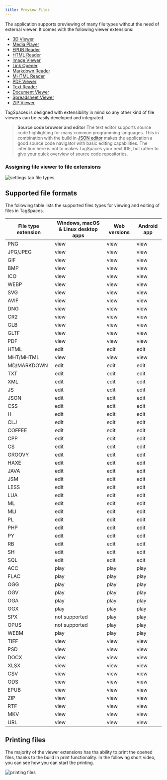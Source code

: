 ```yaml
---
title: Preview Files
---
```


The application supports previewing of many file types without the need of external viewer. It comes with the following viewer extensions:

- [3D Viewer](extensions/3d-viewer.md)
- [Media Player](extensions/media-player.md)
- [EPUB Reader](extensions/epub-viewer.md)
- [HTML Reader](extensions/html-viewer.md)
- [Image Viewer](extensions/image-viewer.md)
- [Link Opener](extensions/url-viewer.md)
- [Markdown Reader](extensions/md-viewer.md)
- [MHTML Reader](extensions/mhtml-viewer.md)
- [PDF Viewer](extensions/pdf-viewer.md)
- [Text Reader](extensions/text-viewer.md)
- [Document Viewer](extensions/document-viewer.md)
- [Spreadsheet Viewer](extensions/spreadsheet-viewer.md)
- [ZIP Viewer](extensions/archive-viewer.md)

TagSpaces is designed with extensibility in mind so any other kind of file viewers can be easily developed and integrated.

> **Source code browser and editor** The text editor supports source code highlighting for many common programming languages. This in combination with the build in [JSON editor](/extensions/json-editor.md) makes the application a good source code navigator with basic editing capabilities. The intention here is not to makes TagSpaces your next IDE, but rather to give your quick overview of source code repositories.

### Assigning file viewer to file extensions

![settings tab file types](/media/settings-tab-file-types.png)

## Supported file formats

The following table lists the supported files types for viewing and editing of files in TagSpaces.

<div className="table-responsive">
<table className="table table-striped">
  <thead>
    <th>File type extension</th>
    <th>Windows, macOS &amp; Linux desktop apps</th>
    <th>Web versions</th>
    <th>Android app</th>
  </thead>
  <tr>
    <td>PNG</td>
    <td>view</td>
    <td>view</td>
    <td>view</td>
  </tr>
  <tr>
    <td>JPG/JPEG</td>
    <td>view</td>
    <td>view</td>
    <td>view</td>
  </tr>
  <tr>
    <td>GIF</td>
    <td>view</td>
    <td>view</td>
    <td>view</td>
  </tr>
  <tr>
    <td>BMP</td>
    <td>view</td>
    <td>view</td>
    <td>view</td>
  </tr>
  <tr>
    <td>ICO</td>
    <td>view</td>
    <td>view</td>
    <td>view</td>
  </tr>
  <tr>
    <td>WEBP</td>
    <td>view</td>
    <td>view</td>
    <td>view</td>
  </tr>
  <tr>
    <td>SVG</td>
    <td>view</td>
    <td>view</td>
    <td>view</td>
  </tr>
  <tr>
    <td>AVIF</td>
    <td>view</td>
    <td>view</td>
    <td>view</td>
  </tr>  
  <tr>
    <td>DNG</td>
    <td>view</td>
    <td>view</td>
    <td>view</td>
  </tr>  
  <tr>
    <td>CR2</td>
    <td>view</td>
    <td>view</td>
    <td>view</td>
  </tr>    
  <tr>
    <td>GLB</td>
    <td>view</td>
    <td>view</td>
    <td>view</td>
  </tr>    
  <tr>
    <td>GLTF</td>
    <td>view</td>
    <td>view</td>
    <td>view</td>
  </tr>      
  <tr>
    <td>PDF</td>
    <td>view</td>
    <td>view</td>
    <td>view</td>
  </tr>
  <tr>
    <td>HTML</td>
    <td>edit</td>
    <td>edit</td>
    <td>edit</td>
  </tr>
  <tr>
    <td>MHT/MHTML</td>
    <td>view</td>
    <td>view</td>
    <td>view</td>
  </tr>
  <tr>
    <td>MD/MARKDOWN</td>
    <td>edit</td>
    <td>edit</td>
    <td>edit</td>
  </tr>
  <tr>
    <td>TXT</td>
    <td>edit</td>
    <td>edit</td>
    <td>edit</td>
  </tr>
  <tr>
    <td>XML</td>
    <td>edit</td>
    <td>edit</td>
    <td>edit</td>
  </tr>
  <tr>
    <td>JS</td>
    <td>edit</td>
    <td>edit</td>
    <td>edit</td>
  </tr>
  <tr>
    <td>JSON</td>
    <td>edit</td>
    <td>edit</td>
    <td>edit</td>
  </tr>
  <tr>
    <td>CSS</td>
    <td>edit</td>
    <td>edit</td>
    <td>edit</td>
  </tr>
  <tr>
    <td>H</td>
    <td>edit</td>
    <td>edit</td>
    <td>edit</td>
  </tr>
  <tr>
    <td>CLJ</td>
    <td>edit</td>
    <td>edit</td>
    <td>edit</td>
  </tr>
  <tr>
    <td>COFFEE</td>
    <td>edit</td>
    <td>edit</td>
    <td>edit</td>
  </tr>
  <tr>
    <td>CPP</td>
    <td>edit</td>
    <td>edit</td>
    <td>edit</td>
  </tr>
  <tr>
    <td>CS</td>
    <td>edit</td>
    <td>edit</td>
    <td>edit</td>
  </tr>
  <tr>
    <td>GROOVY</td>
    <td>edit</td>
    <td>edit</td>
    <td>edit</td>
  </tr>
  <tr>
    <td>HAXE</td>
    <td>edit</td>
    <td>edit</td>
    <td>edit</td>
  </tr>
  <tr>
    <td>JAVA</td>
    <td>edit</td>
    <td>edit</td>
    <td>edit</td>
  </tr>
  <tr>
    <td>JSM</td>
    <td>edit</td>
    <td>edit</td>
    <td>edit</td>
  </tr>
  <tr>
    <td>LESS</td>
    <td>edit</td>
    <td>edit</td>
    <td>edit</td>
  </tr>
  <tr>
    <td>LUA</td>
    <td>edit</td>
    <td>edit</td>
    <td>edit</td>
  </tr>
  <tr>
    <td>ML</td>
    <td>edit</td>
    <td>edit</td>
    <td>edit</td>
  </tr>
  <tr>
    <td>MLI</td>
    <td>edit</td>
    <td>edit</td>
    <td>edit</td>
  </tr>
  <tr>
    <td>PL</td>
    <td>edit</td>
    <td>edit</td>
    <td>edit</td>
  </tr>
  <tr>
    <td>PHP</td>
    <td>edit</td>
    <td>edit</td>
    <td>edit</td>
  </tr>
  <tr>
    <td>PY</td>
    <td>edit</td>
    <td>edit</td>
    <td>edit</td>
  </tr>
  <tr>
    <td>RB</td>
    <td>edit</td>
    <td>edit</td>
    <td>edit</td>
  </tr>
  <tr>
    <td>SH</td>
    <td>edit</td>
    <td>edit</td>
    <td>edit</td>
  </tr>
  <tr>
    <td>SQL</td>
    <td>edit</td>
    <td>edit</td>
    <td>edit</td>
  </tr>
  <tr>
    <td>ACC</td>
    <td>play</td>
    <td>play</td>
    <td>play</td>
  </tr>  
  <tr>
    <td>FLAC</td>
    <td>play</td>
    <td>play</td>
    <td>play</td>
  </tr>
  <tr>
    <td>OGG</td>
    <td>play</td>
    <td>play</td>
    <td>play</td>
  </tr>
  <tr>
    <td>OGV</td>
    <td>play</td>
    <td>play</td>
    <td>play</td>
  </tr>
  <tr>
    <td>OGA</td>
    <td>play</td>
    <td>play</td>
    <td>play</td>
  </tr>
  <tr>
    <td>OGX</td>
    <td>play</td>
    <td>play</td>
    <td>play</td>
  </tr>
  <tr>
    <td>SPX</td>
    <td>not supported</td>
    <td>play</td>
    <td>play</td>
  </tr>
  <tr>
    <td>OPUS</td>
    <td>not supported</td>
    <td>play</td>
    <td>play</td>
  </tr>
  <tr>
    <td>WEBM</td>
    <td>play</td>
    <td>play</td>
    <td>play</td>
  </tr>
  <tr>
    <td>TIFF</td>
    <td>view</td>
    <td>view</td>
    <td>view</td>
  </tr>
  <tr>
    <td>PSD</td>
    <td>view</td>
    <td>view</td>
    <td>view</td>
  </tr>
  <tr>
    <td>DOCX</td>
    <td>view</td>
    <td>view</td>
    <td>view</td>
  </tr>
  <tr>
    <td>XLSX</td>
    <td>view</td>
    <td>view</td>
    <td>view</td>
  </tr>
  <tr>
    <td>CSV</td>
    <td>view</td>
    <td>view</td>
    <td>view</td>
  </tr>
  <tr>
    <td>ODS</td>
    <td>view</td>
    <td>view</td>
    <td>view</td>
  </tr>      
  <tr>
    <td>EPUB</td>
    <td>view</td>
    <td>view</td>
    <td>view</td>
  </tr>
  <tr>
    <td>ZIP</td>
    <td>view</td>
    <td>view</td>
    <td>view</td>
  </tr>
  <tr>
    <td>RTF</td>
    <td>view</td>
    <td>view</td>
    <td>view</td>
  </tr>
  <tr>
    <td>MKV</td>
    <td>view</td>
    <td>view</td>
    <td>view</td>
  </tr>
  <tr>
    <td>URL</td>
    <td>view</td>
    <td>view</td>
    <td>view</td>
  </tr>  
  </table>
  </div>

## Printing files

The majority of the viewer extensions has tha ability to print the opened files, thanks to the build in print functionality. In the following short video, you can see how you can start the printing.

![printing files](/media/printing.gif)
